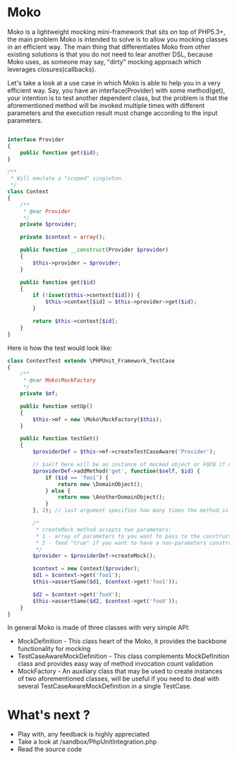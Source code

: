 # Moko

Moko is a lightweight mocking mini-framework that sits on top of PHP5.3+, the main problem
Moko is intended to solve is to allow you mocking classes in an efficient way. The main thing
that differentiates Moko from other existing solutions is that you do not need to lear another DSL, because Moko uses, as someone may say,
"dirty" mocking approach which leverages closures(callbacks).

Let's take a look at a use case in which Moko is able to help you in a very efficient way. Say,
you have an interface(Provider) with some method(get), your intention is to test another dependent class,
but the problem is that the aforementioned method will be invoked multiple times with different parameters and
the execution result must change according to the input parameters.

```php

interface Provider
{
    public function get($id);
}

/**
 * Will emulate a "scoped" singleton.
 */
class Context
{
    /**
     * @var Provider
     */
    private $provider;

    private $context = array();

    public function __construct(Provider $provider)
    {
        $this->provider = $provider;
    }

    public function get($id)
    {
        if (!isset($this->context[$id])) {
            $this->context[$id] = $this->provider->get($id);
        }

        return $this->context[$id];
    }
}

```

Here is how the test would look like:

```php
class ContextTest extends \PHPUnit_Framework_TestCase
{
    /**
     * @var Moko\MockFactory
     */
    private $mf;

    public function setUp()
    {
        $this->mf = new \Moko\MockFactory($this);
    }

    public function testGet()
    {
        $providerDef = $this->mf->createTestCaseAware('Provider');

        // $self here will be an instance of mocked object or FQCN if method is static
        $providerDef->addMethod('get', function($self, $id) {
            if ($id == 'foo1') {
                return new \DomainObject();
            } else {
                return new \AnotherDomainObject();
            }
        }, 2); // last argument specifies how many times the method is expected to be invoked

        /*
         * createMock method accepts two parameters:
         * 1 - array of parameters to you want to pass to the constructor
         * 2 - feed "true" if you want to have a non-parameters constructor to be generated for you
         */
        $provider = $providerDef->createMock();

        $context = new Context($provider);
        $d1 = $context->get('foo1');
        $this->assertSame($d1, $context->get('foo1'));

        $d2 = $context->get('fooX');
        $this->assertSame($d2, $context->get('fooX'));
    }
}
```

In general Moko is made of three classes with very simple API:
 * MockDefinition  - This class heart of the Moko, it provides the backbone functionality for mocking
 * TestCaseAwareMockDefinition - This class complements MockDefinition class and provides easy way of method invocation count validation
 * MockFactory - An auxiliary class that may be used to create instances of two aforementioned classes, will be useful if you need
   to deal with several TestCaseAwareMockDefinition in a single TestCase.

# What's next ?
 - Play with, any feedback is highly appreciated
 - Take a look at /sandbox/PhpUnitIntegration.php
 - Read the source code